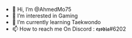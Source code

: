 - 👋 Hi, I’m @AhmedMo75
- 👀 I’m interested in Gaming
- 🌱 I’m currently learning Taekwondo
- 📫 How to reach me On Discord : 𝖊𝖝𝖔𝖉𝖎𝖆#6202

<!---
AhmedMo75/AhmedMo75 is a ✨ special ✨ repository because its `README.md` (this file) appears on your GitHub profile.
You can click the Preview link to take a look at your changes.
--->
